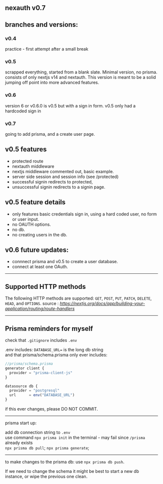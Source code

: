 ## nexauth v0.7

## branches and versions:

### v0.4

practice - first attempt after a small break

### v0.5

scrapped everything, started from a blank slate. Minimal version, no prisma. consists of only nextjs v14 and nextauth. This version is meant to be a solid jumping off point into more advanced features.

### v0.6

version 6 or v0.6.0 is v0.5 but with a sign in form. v0.5 only had a hardcoded sign in

### v0.7

going to add prisma, and a create user page.

## v0.5 features

- protected route
- nextauth middleware
- nextjs middleware commented out, basic example.
- server side session and session info (see /protected)
- successful signin redirects to protected,
- unsuccessful signin redirects to a signin page.

## v0.5 feature details

- only features basic credentials sign in, using a hard coded user, no form or user input.
- no OAUTH options.
- no db.
- no creating users in the db.

## v0.6 future updates:

- connnect prisma and v0.5 to create a user database.
- connect at least one OAuth.

---

## Supported HTTP methods

The following HTTP methods are supported: `GET`, `POST`, `PUT`, `PATCH`, `DELETE`, `HEAD`, and `OPTIONS`.
source : *https://nextjs.org/docs/app/building-your-application/routing/route-handlers*

---

## Prisma reminders for myself

check that `.gitignore` includes `.env`

.env includes: `DATABASE_URL=` is the long db string  
and that prisma/schema.prisma only ever includes:

```js
//prisma/schema.prisma
generator client {
  provider = "prisma-client-js"
}

datasource db {
  provider = "postgresql"
  url      = env("DATABASE_URL")
}
```

if this ever changes, please DO NOT COMMIT.

---

prisma start up:

add db connection string to `.env`  
use command `npx prisma init` in the terminal - may fail since `/prisma` already exists  
`npx prisma db pull`;
`npx prisma generate`;

---

to make changes to the prisma db: use `npx prisma db push`.

If we need to change the schema it might be best to start a new db instance, or wipe the previous one clean.
